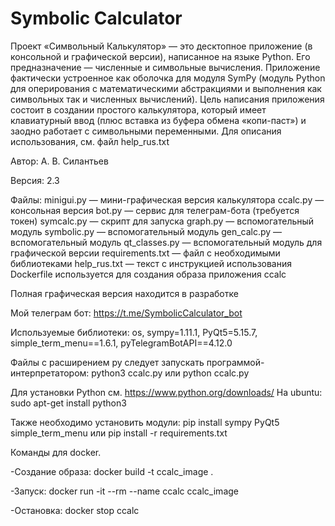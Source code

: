 # Symbolic Calculator
Проект «Символьный Калькулятор» — это десктопное приложение (в консольной и графической версии), написанное на языке Python.
Его предназначение — численные и символьные вычисления.
Приложение фактически устроенное как оболочка для модуля SymPy (модуль Python для оперирования с математическими абстракциями и выполнения как символьных так и численных вычислений).
Цель написания приложения состоит в создании простого калькулятора, который имеет клавиатурный ввод (плюс вставка из буфера обмена «копи-паст») и заодно работает с символьными переменными.
Для описания использования, см. файл help_rus.txt

Автор: А. В. Силантьев

Версия: 2.3

Файлы:
minigui.py — мини-графическая версия калькулятора
ccalc.py — консольная версия
bot.py — сервис для телеграм-бота (требуется токен)
symcalc.py — скрипт для запуска
graph.py — вспомогательный модуль
symbolic.py — вспомогательный модуль
gen_calc.py — вспомогательный модуль
qt_classes.py — вспомогательный модуль для графической версии
requirements.txt — файл с необходимыми библиотеками
help_rus.txt — текст с инструкцией использования
Dockerfile используется для создания образа приложения ccalc

Полная графическая версия находится в разработке

Мой телеграм бот: https://t.me/SymbolicCalculator_bot

Используемые библиотеки:
os, sympy=1.11.1, PyQt5=5.15.7, simple_term_menu==1.6.1, pyTelegramBotAPI==4.12.0

Файлы с расширением py следует запускать программой-интерпретатором:
python3 ccalc.py
или
python ccalc.py

Для установки Python см. https://www.python.org/downloads/
На ubuntu:
sudo apt-get install python3

Также необходимо установить модули:
pip install sympy PyQt5 simple_term_menu
или
pip install -r requirements.txt

Команды для docker.

-Создание образа:
docker build -t ccalc_image .

-Запуск:
docker run -it --rm --name ccalc ccalc_image

-Остановка:
docker stop ccalc
